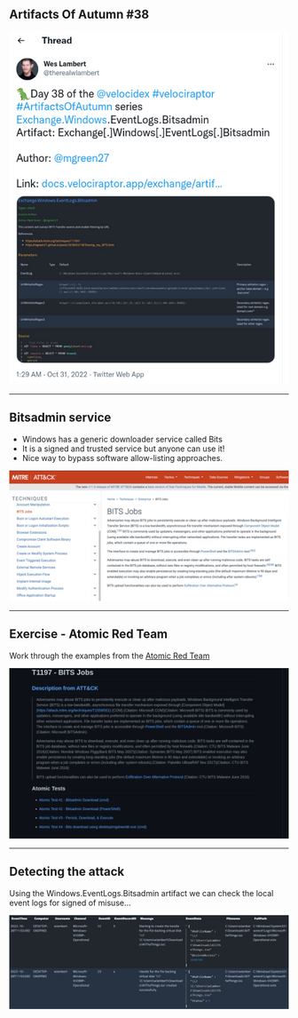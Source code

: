 <!-- .slide: class="title" -->
## Artifacts Of Autumn #38

<a href="https://twitter.com/therealwlambert/status/1586742178063286273" target="_blank">
 <img src="/modules/artifacts_of_autumn/38/tweet.png">
</a>

---

<!-- .slide: class="content" -->

## Bitsadmin service

* Windows has a generic downloader service called Bits
* It is a signed and trusted service but anyone can use it!
* Nice way to bypass software allow-listing approaches.

![](/modules/bit_log_disable_hunting/bits-mitre.png)

---

<!-- .slide: class="content" -->
## Exercise - Atomic Red Team

Work through the examples from the [Atomic Red Team](https://github.com/redcanaryco/atomic-red-team/blob/master/atomics/T1197/T1197.md#atomic-test-2---bitsadmin-download-powershell)

![](/modules/artifacts_of_autumn/38/atomic_red_team.png)

---

<!-- .slide: class="content" -->
## Detecting the attack

Using the Windows.EventLogs.Bitsadmin artifact we can check the local
event logs for signed of misuse...

![](/modules/artifacts_of_autumn/37/artifact.jpeg)
